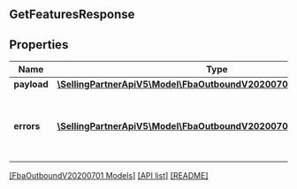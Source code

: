 ## GetFeaturesResponse

## Properties

Name | Type | Description | Notes
------------ | ------------- | ------------- | -------------
**payload** | [**\SellingPartnerApiV5\Model\FbaOutboundV20200701\GetFeaturesResult**](GetFeaturesResult.md) |  | [optional]
**errors** | [**\SellingPartnerApiV5\Model\FbaOutboundV20200701\Error[]**](Error.md) | A list of error responses returned when a request is unsuccessful. | [optional]

[[FbaOutboundV20200701 Models]](../) [[API list]](../../Api) [[README]](../../../README.md)
